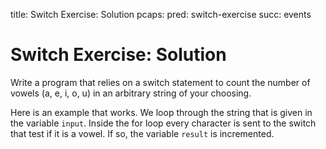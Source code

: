title: Switch Exercise: Solution
pcaps:
pred: switch-exercise
succ: events

Switch Exercise: Solution
==========================================

Write a program that relies on a switch statement to count the
number of vowels (a, e, i, o, u) in an arbitrary string of your
choosing.

Here is an example that works.
We loop through the string that is given in the variable `input`.
Inside the for loop every character is sent to the switch that test if it is a vowel. If so, the 
variable `result` is incremented.
